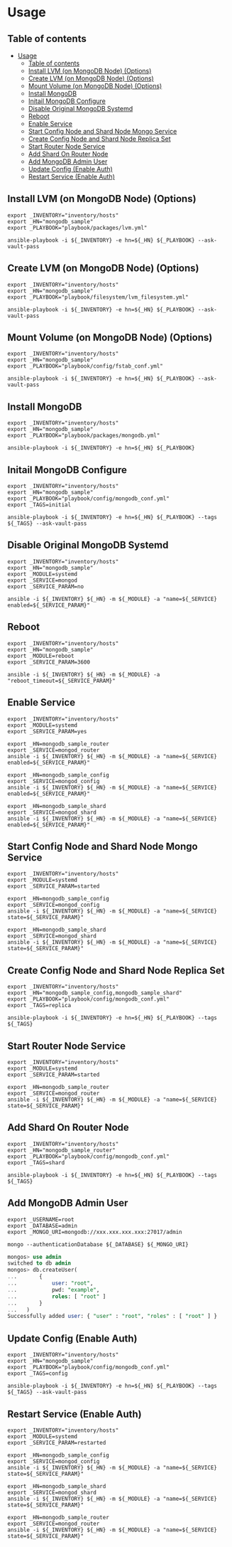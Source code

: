# Usage

## Table of contents
- [Usage](#usage)
  - [Table of contents](#table-of-contents)
  - [Install LVM (on MongoDB Node) (Options)](#install-lvm-on-mongodb-node-options)
  - [Create LVM (on MongoDB Node) (Options)](#create-lvm-on-mongodb-node-options)
  - [Mount Volume (on MongoDB Node) (Options)](#mount-volume-on-mongodb-node-options)
  - [Install MongoDB](#install-mongodb)
  - [Initail MongoDB Configure](#initail-mongodb-configure)
  - [Disable Original MongoDB Systemd](#disable-original-mongodb-systemd)
  - [Reboot](#reboot)
  - [Enable Service](#enable-service)
  - [Start Config Node and Shard Node Mongo Service](#start-config-node-and-shard-node-mongo-service)
  - [Create Config Node and Shard Node Replica Set](#create-config-node-and-shard-node-replica-set)
  - [Start Router Node Service](#start-router-node-service)
  - [Add Shard On Router Node](#add-shard-on-router-node)
  - [Add MongoDB Admin User](#add-mongodb-admin-user)
  - [Update Config (Enable Auth)](#update-config-enable-auth)
  - [Restart Service (Enable Auth)](#restart-service-enable-auth)

## Install LVM (on MongoDB Node) (Options)
``` shell
export _INVENTORY="inventory/hosts"
export _HN="mongodb_sample"
export _PLAYBOOK="playbook/packages/lvm.yml"

ansible-playbook -i ${_INVENTORY} -e hn=${_HN} ${_PLAYBOOK} --ask-vault-pass
```

## Create LVM (on MongoDB Node) (Options)
``` shell
export _INVENTORY="inventory/hosts"
export _HN="mongodb_sample"
export _PLAYBOOK="playbook/filesystem/lvm_filesystem.yml"

ansible-playbook -i ${_INVENTORY} -e hn=${_HN} ${_PLAYBOOK} --ask-vault-pass
```

## Mount Volume (on MongoDB Node) (Options)
``` shell
export _INVENTORY="inventory/hosts"
export _HN="mongodb_sample"
export _PLAYBOOK="playbook/config/fstab_conf.yml"

ansible-playbook -i ${_INVENTORY} -e hn=${_HN} ${_PLAYBOOK} --ask-vault-pass
```

## Install MongoDB
``` shell
export _INVENTORY="inventory/hosts"
export _HN="mongodb_sample"
export _PLAYBOOK="playbook/packages/mongodb.yml"

ansible-playbook -i ${_INVENTORY} -e hn=${_HN} ${_PLAYBOOK}
```

## Initail MongoDB Configure
``` shell
export _INVENTORY="inventory/hosts"
export _HN="mongodb_sample"
export _PLAYBOOK="playbook/config/mongodb_conf.yml"
export _TAGS=initial

ansible-playbook -i ${_INVENTORY} -e hn=${_HN} ${_PLAYBOOK} --tags ${_TAGS} --ask-vault-pass
```

## Disable Original MongoDB Systemd
``` shell
export _INVENTORY="inventory/hosts"
export _HN="mongodb_sample"
export _MODULE=systemd
export _SERVICE=mongod
export _SERVICE_PARAM=no

ansible -i ${_INVENTORY} ${_HN} -m ${_MODULE} -a "name=${_SERVICE} enabled=${_SERVICE_PARAM}"
```

## Reboot
``` shell
export _INVENTORY="inventory/hosts"
export _HN="mongodb_sample"
export _MODULE=reboot
export _SERVICE_PARAM=3600

ansible -i ${_INVENTORY} ${_HN} -m ${_MODULE} -a "reboot_timeout=${_SERVICE_PARAM}"
```

## Enable Service
``` shell
export _INVENTORY="inventory/hosts"
export _MODULE=systemd
export _SERVICE_PARAM=yes

export _HN=mongodb_sample_router
export _SERVICE=mongod_router
ansible -i ${_INVENTORY} ${_HN} -m ${_MODULE} -a "name=${_SERVICE} enabled=${_SERVICE_PARAM}"

export _HN=mongodb_sample_config
export _SERVICE=mongod_config
ansible -i ${_INVENTORY} ${_HN} -m ${_MODULE} -a "name=${_SERVICE} enabled=${_SERVICE_PARAM}"

export _HN=mongodb_sample_shard
export _SERVICE=mongod_shard
ansible -i ${_INVENTORY} ${_HN} -m ${_MODULE} -a "name=${_SERVICE} enabled=${_SERVICE_PARAM}"
```

## Start Config Node and Shard Node Mongo Service
``` shell
export _INVENTORY="inventory/hosts"
export _MODULE=systemd
export _SERVICE_PARAM=started

export _HN=mongodb_sample_config
export _SERVICE=mongod_config
ansible -i ${_INVENTORY} ${_HN} -m ${_MODULE} -a "name=${_SERVICE} state=${_SERVICE_PARAM}"

export _HN=mongodb_sample_shard
export _SERVICE=mongod_shard
ansible -i ${_INVENTORY} ${_HN} -m ${_MODULE} -a "name=${_SERVICE} state=${_SERVICE_PARAM}"
```

## Create Config Node and Shard Node Replica Set
``` shell
export _INVENTORY="inventory/hosts"
export _HN="mongodb_sample_config,mongodb_sample_shard"
export _PLAYBOOK="playbook/config/mongodb_conf.yml"
export _TAGS=replica

ansible-playbook -i ${_INVENTORY} -e hn=${_HN} ${_PLAYBOOK} --tags ${_TAGS}
```

## Start Router Node Service
``` shell
export _INVENTORY="inventory/hosts"
export _MODULE=systemd
export _SERVICE_PARAM=started

export _HN=mongodb_sample_router
export _SERVICE=mongod_router
ansible -i ${_INVENTORY} ${_HN} -m ${_MODULE} -a "name=${_SERVICE} state=${_SERVICE_PARAM}"
```

## Add Shard On Router Node
``` shell
export _INVENTORY="inventory/hosts"
export _HN="mongodb_sample_router"
export _PLAYBOOK="playbook/config/mongodb_conf.yml"
export _TAGS=shard

ansible-playbook -i ${_INVENTORY} -e hn=${_HN} ${_PLAYBOOK} --tags ${_TAGS}
```

## Add MongoDB Admin User
``` shell
export _USERNAME=root
export _DATABASE=admin
export _MONGO_URI=mongodb://xxx.xxx.xxx.xxx:27017/admin

mongo --authenticationDatabase ${_DATABASE} ${_MONGO_URI}
```
``` sql
mongos> use admin
switched to db admin
mongos> db.createUser(
...       {
...           user: "root",
...           pwd: "example",
...           roles: [ "root" ]
...       }
...   )
Successfully added user: { "user" : "root", "roles" : [ "root" ] }
```

## Update Config (Enable Auth)
``` shell
export _INVENTORY="inventory/hosts"
export _HN="mongodb_sample"
export _PLAYBOOK="playbook/config/mongodb_conf.yml"
export _TAGS=config

ansible-playbook -i ${_INVENTORY} -e hn=${_HN} ${_PLAYBOOK} --tags ${_TAGS} --ask-vault-pass
```

## Restart Service (Enable Auth)
``` shell
export _INVENTORY="inventory/hosts"
export _MODULE=systemd
export _SERVICE_PARAM=restarted

export _HN=mongodb_sample_config
export _SERVICE=mongod_config
ansible -i ${_INVENTORY} ${_HN} -m ${_MODULE} -a "name=${_SERVICE} state=${_SERVICE_PARAM}"

export _HN=mongodb_sample_shard
export _SERVICE=mongod_shard
ansible -i ${_INVENTORY} ${_HN} -m ${_MODULE} -a "name=${_SERVICE} state=${_SERVICE_PARAM}"

export _HN=mongodb_sample_router
export _SERVICE=mongod_router
ansible -i ${_INVENTORY} ${_HN} -m ${_MODULE} -a "name=${_SERVICE} state=${_SERVICE_PARAM}"
```

